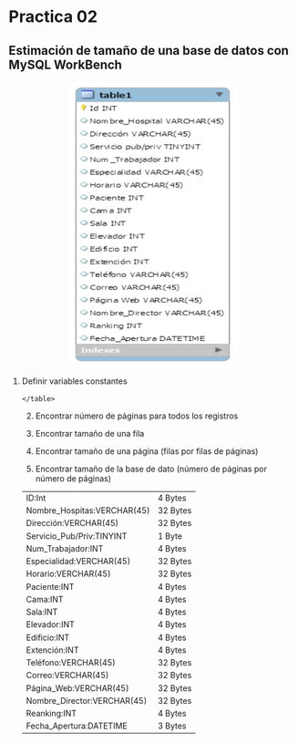 # Practica 02

## Estimación de tamaño de una base de datos con MySQL WorkBench

<div align="center"><img  alt="rename_screenshot" src="ADB.png" width= "300" height="500"></div>

  1.	Definir variables constantes
  
        <table>
          <tr>
            <td>ID:Int</td>
            <td>4 Bytes</td>
          </tr>
          <tr>
            <td>Nombre_Hospitas:VERCHAR(45)</td>
            <td>32 Bytes</td>
          </tr>
            <tr>
            <td>Dirección:VERCHAR(45)</td>
            <td>32 Bytes</td>
          </tr>
            <tr>
            <td>Servicio_Pub/Priv:TINYINT</td>
            <td>1 Byte</td>
          </tr>
            <tr>
            <td>Num_Trabajador:INT</td>
            <td>4 Bytes</td>
          </tr>
           <tr>
            <td>Especialidad:VERCHAR(45)</td>
            <td>32 Bytes</td>
          </tr>
           <tr>
            <td>Horario:VERCHAR(45)</td>
            <td>32 Bytes</td>
          </tr>
          <tr>
            <td>Paciente:INT</td>
            <td>4 Bytes</td>
          </tr>
            <tr>
            <td>Cama:INT</td>
            <td>4 Bytes</td>
          </tr>
           <tr>
            <td>Sala:INT</td>
            <td>4 Bytes</td>
          </tr> <tr>
            <td>Elevador:INT</td>
            <td>4 Bytes</td>
          </tr>
            <tr>
            <td>Edificio:INT</td>
            <td>4 Bytes</td>
          </tr>
          <tr>
            <td>Extención:INT</td>
            <td>4 Bytes</td>
         </tr>
             <tr>
            <td>Teléfono:VERCHAR(45)</td>
            <td>32 Bytes</td>
         </tr>
            <tr>
            <td>Correo:VERCHAR(45)</td>
            <td>32 Bytes</td>
         </tr> <tr>
            <td>Página_Web:VERCHAR(45)</td>
            <td>32 Bytes</td>
         </tr> <tr>
            <td>Nombre_Director:VERCHAR(45)</td>
            <td>32 Bytes</td>
         </tr>
        <tr>
            <td>Reanking:INT</td>
            <td>4 Bytes</td>
         </tr>
           <tr>
            <td>Fecha_Apertura:DATETIME</td>
            <td>3 Bytes</td>
         </tr>
    </table>
    
    
    
  2.	Encontrar número de páginas para todos los registros
  
  3.	Encontrar tamaño de una  fila 
  
  4.	Encontrar tamaño de una página (filas por filas de páginas)
  
  5.	Encontrar tamaño de la base de dato (número de páginas por número de páginas)





